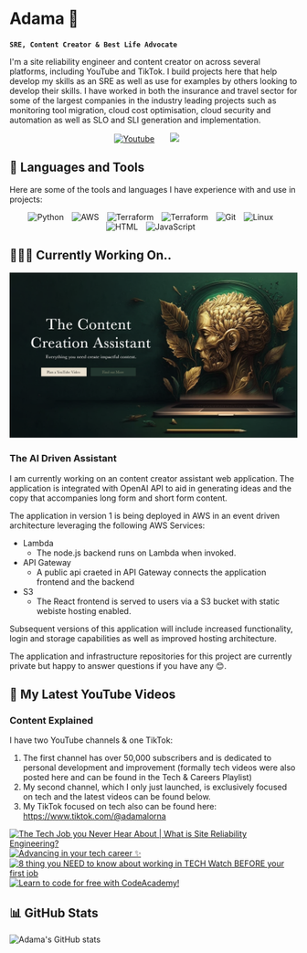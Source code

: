 <head>
    <link rel="stylesheet" href="https://kit.fontawesome.com/f0a6d108e3.css" crossorigin="anonymous">
</head>

# Adama 👋

**`SRE, Content Creator & Best Life Advocate`**

I'm a site reliability engineer and content creator on across several platforms, including YouTube and TikTok. I build projects here that help develop my skills as an SRE as well as use for examples by others looking to develop their skills. I have worked in both the insurance and travel sector for some of the largest companies in the industry leading projects such as monitoring tool migration, cloud cost optimisation, cloud security and automation as well as SLO and SLI generation and implementation.

<p align="center">
  <a href="https://www.youtube.com/c/adamatalkstech"><img width="42px" alt="Youtube" title="Youtube" src="https://i.imgur.com/qiXu7b2.png"/></a>
  &#8287;&#8287;&#8287;&#8287;&#8287;
  <a href="https://discord.gg/UmUdkyETww" alt="Discord" title="Our Tech Journey Server"><img width="42px" src="https://i.imgur.com/OViZO8J.png"/></a>
  &#8287;&#8287;&#8287;&#8287;&#8287;
</p>


## 🧰 Languages and Tools
Here are some of the tools and languages I have experience with and use in projects:
<p align="center">
<img align="centre" alt="Python" width="50px" style="padding-right:10px;" src="https://cdn.jsdelivr.net/gh/devicons/devicon/icons/python/python-plain.svg" />
<img align="centre" alt="AWS" width="50px" style="padding-right:10px;" src="https://cdn.jsdelivr.net/gh/devicons/devicon/icons/amazonwebservices/amazonwebservices-original.svg" />
<img align="centre" alt="Terraform" width="50px" style="padding-right:10px;" src="https://cdn.jsdelivr.net/gh/devicons/devicon/icons/terraform/terraform-original.svg" />
<img align="centre" alt="Terraform" width="50px" style="padding-right:10px;" src="https://cdn.jsdelivr.net/gh/devicons/devicon/icons/jira/jira-original-wordmark.svg" />
<img align="centre" alt="Git" width="50px" style="padding-right:10px;" src="https://cdn.jsdelivr.net/gh/devicons/devicon/icons/git/git-original.svg" />
<img align="centre" alt="Linux" width="50px" style="padding-right:10px;" src="https://cdn.jsdelivr.net/gh/devicons/devicon/icons/linux/linux-original.svg" />
<img align="centre" alt="HTML" width="50px" style="padding-right:10px;" src="https://cdn.jsdelivr.net/gh/devicons/devicon/icons/html5/html5-plain.svg" />
<img align="centre" alt="JavaScript" width="50px" style="padding-right:10px;" src="https://cdn.jsdelivr.net/gh/devicons/devicon/icons/javascript/javascript-plain.svg" />    
</p>

## 👩🏾‍💻 Currently Working On..
![Website Landing Page](Design-Mock-Up.png)
### The AI Driven Assistant
I am currently working on an content creator assistant web application. The application is integrated with OpenAI API to aid in generating ideas and the copy that accompanies long form and short form content.

The application in version 1 is being deployed in AWS in an event driven architecture leveraging the following AWS Services:
- Lambda
    - The node.js backend runs on Lambda when invoked. 
- API Gateway
    - A public api craeted in API Gateway connects the application frontend and the backend 
- S3
    - The React frontend is served to users via a S3 bucket with static webiste hosting enabled. 

Subsequent versions of this application will include increased functionality, login and storage capabilities as well as improved hosting architecture.

The application and infrastructure repositories for this project are currently private but happy to answer questions if you have any 😊.

## 🎥 My Latest YouTube Videos

### Content Explained
I have two YouTube channels & one TikTok:
1. The first channel has over 50,000 subscribers and is dedicated to personal development and improvement (formally tech videos were also posted here and can be found in the Tech & Careers Playlist)
2. My second channel, which I only just launched, is exclusively focused on tech and the latest videos can be found below. 
3. My TikTok focused on tech also can be found here: https://www.tiktok.com/@adamalorna

<!-- BEGIN YOUTUBE-CARDS -->
[![The Tech Job you Never Hear About | What is Site Reliability Engineering?](https://ytcards.demolab.com/?id=YV8tU3r-DgA&title=The+Tech+Job+you+Never+Hear+About+%7C+What+is+Site+Reliability+Engineering%3F&lang=en&timestamp=1678661086&background_color=%230d1117&title_color=%23ffffff&stats_color=%23dedede&width=250 "The Tech Job you Never Hear About | What is Site Reliability Engineering?")](https://www.youtube.com/watch?v=YV8tU3r-DgA)
[![Advancing in your tech career ✨](https://ytcards.demolab.com/?id=40iPbXvpLT0&title=Advancing+in+your+tech+career+%E2%9C%A8&lang=en&timestamp=1678642330&background_color=%230d1117&title_color=%23ffffff&stats_color=%23dedede&width=250 "Advancing in your tech career ✨")](https://www.youtube.com/watch?v=40iPbXvpLT0)
[![8 thing you NEED to know about working in TECH *Watch BEFORE your first job*](https://ytcards.demolab.com/?id=5BSUNipgOc0&title=8+thing+you+NEED+to+know+about+working+in+TECH+%2AWatch+BEFORE+your+first+job%2A&lang=en&timestamp=1678616545&background_color=%230d1117&title_color=%23ffffff&stats_color=%23dedede&width=250 "8 thing you NEED to know about working in TECH *Watch BEFORE your first job*")](https://www.youtube.com/watch?v=5BSUNipgOc0)
[![Learn to code for free with CodeAcademy!](https://ytcards.demolab.com/?id=sa3LX7AB0TE&title=Learn+to+code+for+free+with+CodeAcademy%21&lang=en&timestamp=1678609897&background_color=%230d1117&title_color=%23ffffff&stats_color=%23dedede&width=250 "Learn to code for free with CodeAcademy!")](https://www.youtube.com/watch?v=sa3LX7AB0TE)
<!-- END YOUTUBE-CARDS -->


## 📊 GitHub Stats
![Adama's GitHub stats](https://github-readme-stats.vercel.app/api?username=adamal5&show_icons=true&theme=gruvbox)
